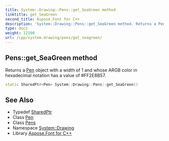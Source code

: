 ```yaml
---
title: System::Drawing::Pens::get_SeaGreen method
linktitle: get_SeaGreen
second_title: Aspose.Font for C++
description: 'System::Drawing::Pens::get_SeaGreen method. Returns a Pen object with a width of 1 and whose ARGB color in hexadecimal notation has a value of #FF2E8B57 in C++.'
type: docs
weight: 12100
url: /cpp/system.drawing/pens/get_seagreen/
---
```

## Pens::get_SeaGreen method


Returns a [Pen](../../pen/) object with a width of 1 and whose ARGB color in hexadecimal notation has a value of #FF2E8B57.

```cpp
static SharedPtr<Pen> System::Drawing::Pens::get_SeaGreen()
```

## See Also

* Typedef [SharedPtr](../../../system/sharedptr/)
* Class [Pen](../../pen/)
* Class [Pens](../)
* Namespace [System::Drawing](../../)
* Library [Aspose.Font for C++](../../../)
